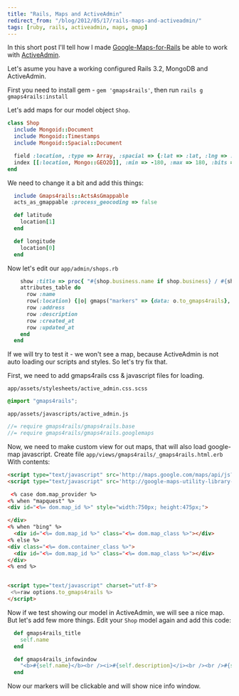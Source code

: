 ```yaml
---
title: "Rails, Maps and ActiveAdmin"
redirect_from: "/blog/2012/05/17/rails-maps-and-activeadmin/"
tags: [ruby, rails, activeadmin, maps, gmap]
---
```


In this short post I'll tell how I made [Google-Maps-for-Rails](https://github.com/apneadiving/Google-Maps-for-Rails) be able to work with [ActiveAdmin](http://activeadmin.info).

Let's asume you have a working configured Rails 3.2, MongoDB and ActiveAdmin.

First you need to install gem - `gem 'gmaps4rails'`, then run `rails g gmaps4rails:install`



Let's add maps for our model object `Shop`.

``` ruby
class Shop
  include Mongoid::Document
  include Mongoid::Timestamps
  include Mongoid::Spacial::Document

  field :location, :type => Array, :spacial => {:lat => :lat, :lng => :lng, :return_array => true }
  index [[:location, Mongo::GEO2D]], :min => -180, :max => 180, :bits => 24, :background => true
end
```


We need to change it a bit and add this things:

``` ruby
  include Gmaps4rails::ActsAsGmappable
  acts_as_gmappable :process_geocoding => false

  def latitude
    location[1]
  end

  def longitude
    location[0]
  end
```


Now let's edit our `app/admin/shops.rb`

``` ruby
    show :title => proc{ "#{shop.business.name if shop.business} / #{shop.name}" } do
    attributes_table do
      row :name
      row(:location) {|o| gmaps("markers" => {data: o.to_gmaps4rails}, "map_options" =>  { auto_zoom: false, zoom: 15 }) }
      row :address
      row :description
      row :created_at
      row :updated_at
    end
  end
```


If we will try to test it - we won't see a map, because ActiveAdmin is not auto loading our scripts and styles. So let's try fix that.

First, we need to add gmaps4rails css & javascript files for loading.

`app/assets/stylesheets/active_admin.css.scss`

``` css
@import "gmaps4rails";
```


`app/assets/javascripts/active_admin.js`

``` javascript
//= require gmaps4rails/gmaps4rails.base
//= require gmaps4rails/gmaps4rails.googlemaps
```


Now, we need to make custom view for out maps, that will also load google-map javascript. Create file `app/views/gmaps4rails/_gmaps4rails.html.erb` With contents:

``` html
<script type="text/javascript" src='http://maps.google.com/maps/api/js?sensor=true'></script>
<script type="text/javascript" src='http://google-maps-utility-library-v3.googlecode.com/svn/tags/markerclusterer/1.0/src/markerclusterer_compiled.js'></script>

 <% case dom.map_provider %>
<% when "mapquest" %>
<div id="<%= dom.map_id %>" style="width:750px; height:475px;">

</div>
<% when "bing" %>
  <div id="<%= dom.map_id %>" class="<%= dom.map_class %>"></div>
<% else %>
<div class="<%= dom.container_class %>">
  <div id="<%= dom.map_id %>" class="<%= dom.map_class %>"></div>
</div>
<% end %>


<script type="text/javascript" charset="utf-8">
 <%=raw options.to_gmaps4rails %>
</script>
```


Now if we test showing our model in ActiveAdmin, we will see a nice map. But let's add few more things. Edit your `Shop` model again and add this code:

``` ruby
  def gmaps4rails_title
    self.name
  end

  def gmaps4rails_infowindow
    "<b>#{self.name}</b><br /><i>#{self.description}</i><br /><br />#{self.address}<br /><i>#{self.location.join(', ')}</i>"
  end
```


Now our markers will be clickable and will show nice info window.
